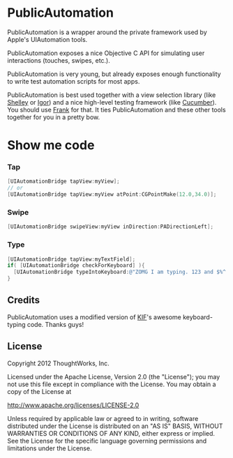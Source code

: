 # PublicAutomation

PublicAutomation is a wrapper around the private framework used by Apple's UIAutomation tools.

PublicAutomation exposes a nice Objective C API for simulating user interactions (touches, swipes, etc.).

PublicAutomation is very young, but already exposes enough functionality to write test automation scripts for most apps.

PublicAutomation is best used together with a view selection library (like [Shelley](http://github.com/TestingWithFrank/Shelley) or [Igor](http://github.com/dhemery/Igor)) and a nice high-level testing framework (like [Cucumber](http://cukes.info)). You should use [Frank](http://testingwithfrank.com) for that. It ties PublicAutomation and these other tools together for you in a pretty bow.

# Show me code
 
### Tap
```objectivec
[UIAutomationBridge tapView:myView];
// or
[UIAutomationBridge tapView:myView atPoint:CGPointMake(12.0,34.0)];
````

### Swipe
```objectivec
[UIAutomationBridge swipeView:myView inDirection:PADirectionLeft];
````
    
### Type
```objectivec
[UIAutomationBridge tapView:myTextField];
if( [UIAutomationBridge checkForKeyboard] ){
  [UIAutomationBridge typeIntoKeyboard:@"ZOMG I am typing. 123 and $%^ work too!"];
}
````


## Credits

PublicAutomation uses a modified version of [KIF](http://github.com/square/KIF)'s awesome keyboard-typing code. Thanks guys!

## License
Copyright 2012 ThoughtWorks, Inc.

Licensed under the Apache License, Version 2.0 (the "License");
you may not use this file except in compliance with the License.
You may obtain a copy of the License at

http://www.apache.org/licenses/LICENSE-2.0

Unless required by applicable law or agreed to in writing, software
distributed under the License is distributed on an "AS IS" BASIS,
WITHOUT WARRANTIES OR CONDITIONS OF ANY KIND, either express or implied.
See the License for the specific language governing permissions and
limitations under the License.
